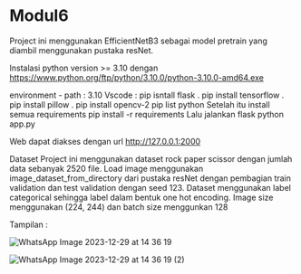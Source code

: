 # Modul6
Project ini menggunakan EfficientNetB3 sebagai model pretrain yang diambil menggunakan pustaka resNet.

Instalasi python version >= 3.10 dengan https://www.python.org/ftp/python/3.10.0/python-3.10.0-amd64.exe

environment - path : 3.10 Vscode : pip isntall flask . pip install tensorflow . pip install pillow . pip install opencv-2 pip list python Setelah itu install semua requirements pip install -r requirements Lalu jalankan flask python app.py

Web dapat diakses dengan url http://127.0.0.1:2000

Dataset Project ini menggunakan dataset rock paper scissor dengan jumlah data sebanyak 2520 file. Load image menggunakan image_dataset_from_directory dari pustaka resNet dengan pembagian train validation dan test validation dengan seed 123. Dataset menggunakan label categorical sehingga label dalam bentuk one hot encoding. Image size menggunakan (224, 244) dan batch size menggunkan 128

Tampilan : 

![WhatsApp Image 2023-12-29 at 14 36 19](https://github.com/nurtia172/Modul6/assets/80872003/038d32b4-2bf2-4967-ba66-b3af93e4f3f1)


![WhatsApp Image 2023-12-29 at 14 36 19 (2)](https://github.com/nurtia172/Modul6/assets/80872003/0e6ef5f2-2d52-43cd-98af-931b1d84d728)
